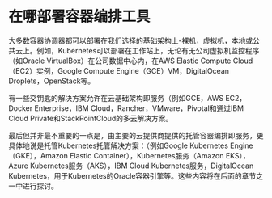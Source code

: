 # 在哪部署容器编排工具

大多数容器协调器都可以部署在我们选择的基础架构上-裸机，虚拟机，本地或公共云上。例如，Kubernetes可以部署在工作站上，无论有无公司虚拟机监控程序（如Oracle VirtualBox）在公司数据中心内，在AWS Elastic Compute Cloud（EC2）实例，Google Compute Engine（GCE）VM，DigitalOcean Droplets，OpenStack等。

有一些交钥匙的解决方案允许在云基础架构即服务（例如GCE，AWS EC2，Docker Enterprise，IBM Cloud，Rancher，VMware，Pivotal和通过IBM Cloud Private和StackPointCloud的多云解决方案。

最后但并非最不重要的一点是，由主要的云提供商提供的托管容器编排即服务，更具体地说是托管Kubernetes托管解决方案：（例如Google Kubernetes Engine（GKE），Amazon Elastic Container），Kubernetes服务（Amazon EKS），Azure Kubernetes服务（AKS），IBM Cloud Kubernetes服务，DigitalOcean Kubernetes，用于Kubernetes的Oracle容器引擎等。这些内容将在后面的章节之一中进行探讨。

